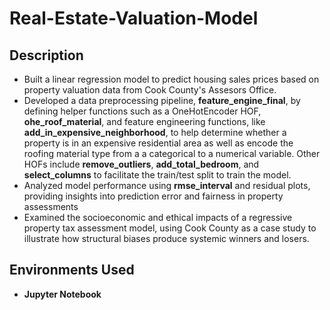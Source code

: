 # Real-Estate-Valuation-Model
<h2>Description</h2>

- Built a linear regression model to predict housing sales prices based on property valuation data from Cook County's Assesors Office.
- Developed a data preprocessing pipeline, <b>feature_engine_final</b>, by defining helper functions such as a OneHotEncoder HOF, <b>ohe_roof_material</b>, and feature engineering functions, like <b>add_in_expensive_neighborhood</b>, to help determine whether a property is in an expensive residential area as well as encode the roofing material type from a a categorical to a numerical variable. Other HOFs include <b>remove_outliers</b>, <b>add_total_bedroom</b>, and <b>select_columns</b> to facilitate the train/test split to train the model. 
- Analyzed model performance using <b>rmse_interval</b> and residual plots, providing insights into prediction error and fairness in property assessments
- Examined the socioeconomic and ethical impacts of a regressive property tax assessment model, using Cook County as a case study to illustrate how structural biases produce systemic winners and losers.

<h2>Environments Used </h2>

- <b>Jupyter Notebook</b> 
